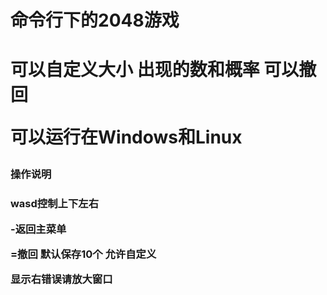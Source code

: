 <h1>命令行下的2048游戏<h1/>
<p>可以自定义大小 出现的数和概率 可以撤回<p/>
<p>可以运行在Windows和Linux<p/>
<h3>操作说明<h3/>
<p><strong>wasd<strong/>控制上下左右<p/>
<p><strong>-<strong/>返回主菜单<p/>
<p><strong>=<strong/>撤回 默认保存10个 允许自定义<p/>
<p>显示右错误请放大窗口<p/>